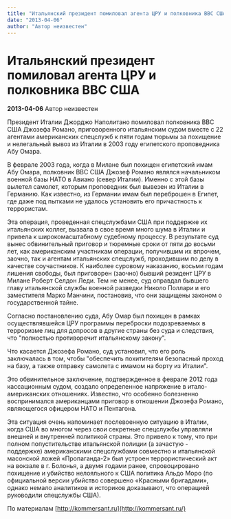 ```yaml
---
title: "Итальянский президент помиловал агента ЦРУ и полковника ВВС США"
date: "2013-04-06"
author: "Автор неизвестен"
---
```


# Итальянский президент помиловал агента ЦРУ и полковника ВВС США

**2013-04-06** Автор неизвестен

Президент Италии Джорджо Наполитано помиловал полковника ВВС США Джозефа Романо, приговоренного итальянским судом вместе с 22 агентами американских спецслужб к пяти годам тюрьмы за похищение и нелегальный вывоз из Италии в 2003 году египетского проповедника Абу Омара.

В феврале 2003 года, когда в Милане был похищен египетский имам Абу Омара, полковник ВВС США Джозеф Романо являлся начальником военной базы НАТО в Авиано (север Италии). Именно с этой базы вылетел самолет, которым проповедник был вывезен из Италии в Германию. Как известно, из Германии имам был переброшен в Египет, где даже под пытками не удалось установить его причастность к террористам.

Эта операция, проведенная спецслужбами США при поддержке их итальянских коллег, вызвала в свое время много шума в Италии и привела к широкомасштабному судебному процессу. В результате суд вынес обвинительный приговор и тюремные сроки от пяти до восьми лет, как американским участникам операции, получившим их впрочем, заочно, так и агентам итальянских спецслужб, проходившим по делу в качестве соучастников. К наиболее суровому наказанию, восьми годам лишения свободы, был приговорен (заочно) бывший резидент ЦРУ в Милане Роберт Селдон Леди. Тем не менее, суд оправдал бывшего главу итальянской службы военной разведки Николо Поллари и его заместителя Марко Манчини, постановив, что они защищены законом о государственной тайне.

Согласно постановлению суда, Абу Омар был похищен в рамках осуществлявшейся ЦРУ программы переброски подозреваемых в терроризме лиц для допросов в другие страны без суда и следствия, что "полностью противоречит итальянскому закону".

Что касается Джозефа Романо, суд установил, что его роль заключалась в том, чтобы "обеспечить похитителям безопасный проход на базу, а также отправку самолета с имамом на борту из Италии".

Это обвинительное заключение, подтвержденное в феврале 2012 года кассационным судом, создало определенное напряжение в итало-американских отношениях. Известно, что особенно болезненно воспринимался американцами приговор в отношении Джозефа Романо, являющегося офицером НАТО и Пентагона.

Эта ситуация очень напоминает послевоенную ситуацию в Италии, когда США во многом через свои секретные спецслужбы управляли внешней и внутренней политикой страны. Это привело к тому, что при полном попустительстве итальянской полиции (а зачастую - поддержке) американскими спецслужбами совместно и итальянской масонской ложей «Пропаганда-2» был устроен террористический акт на вокзале в г. Болонья, а двумя годами ранее, спровоцировано похищение и убийство нелояльного к США политика Альдо Моро (по официальной версии убийство совершено «Красными бригадами», однако немало аналитиков и историков доказывают, что операцией руководили спецслужбы США).

По материалам [http://kommersant.ru](http://kommersant.ru/)